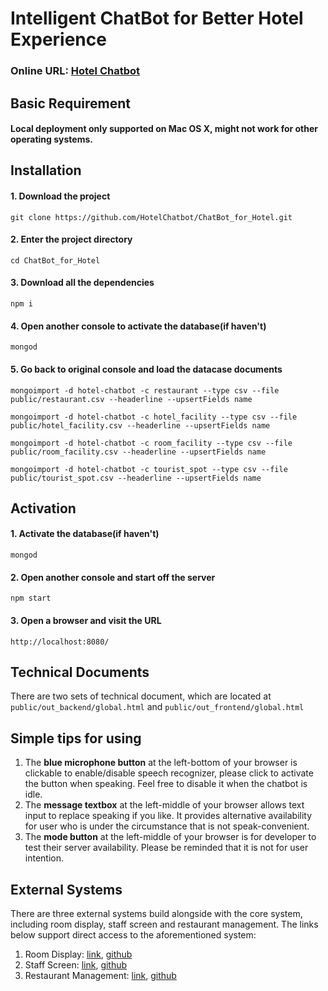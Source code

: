 # Intelligent ChatBot for Better Hotel Experience

### Online URL: [Hotel Chatbot](http://hotel-agent.herokuapp.com)


## Basic Requirement
#### Local deployment only supported on Mac OS X, might not work for other operating systems.


## Installation
#### 1. Download the project
`git clone https://github.com/HotelChatbot/ChatBot_for_Hotel.git`
#### 2. Enter the project directory
`cd ChatBot_for_Hotel`
#### 3. Download all the dependencies
`npm i`
#### 4. Open another console to activate the database(if haven't)
`mongod`
#### 5. Go back to original console and load the datacase documents
```mongoimport -d hotel-chatbot -c restaurant --type csv --file public/restaurant.csv --headerline --upsertFields name```

```mongoimport -d hotel-chatbot -c hotel_facility --type csv --file public/hotel_facility.csv --headerline --upsertFields name```

```mongoimport -d hotel-chatbot -c room_facility --type csv --file public/room_facility.csv --headerline --upsertFields name```

```mongoimport -d hotel-chatbot -c tourist_spot --type csv --file public/tourist_spot.csv --headerline --upsertFields name```


## Activation
#### 1. Activate the database(if haven't)
`mongod`
#### 2. Open another console and start off the server
`npm start`
#### 3. Open a browser and visit the URL
`http://localhost:8080/`


## Technical Documents
There are two sets of technical document, which are located at ```public/out_backend/global.html``` and ```public/out_frontend/global.html```


## Simple tips for using
1. The **blue microphone button** at the left-bottom of your browser is clickable to enable/disable speech recognizer, please click to activate the button when speaking. Feel free to disable it when the chatbot is idle.
2. The **message textbox** at the left-middle of your browser allows text input to replace speaking if you like. It provides alternative availability for user who is under the circumstance that is not speak-convenient.
3. The **mode button** at the left-middle of your browser is for developer to test their server availability. Please be reminded that it is not for user intention.

## External Systems
There are three external systems build alongside with the core system, including room display, staff screen and restaurant management. The links below support direct access to the aforementioned system:
1. Room Display: [link](https://young-castle-82935.herokuapp.com), [github](https://github.com/ysunaw/lightdisplay)
2. Staff Screen: [link](https://staff-screen.herokuapp.com), [github](https://github.com/kliuae/staff-screen)
3. Restaurant Management: [link](https://jibi-restaurant-management.herokuapp.com), [github](https://github.com/khuangaf/restaurantScreen)
